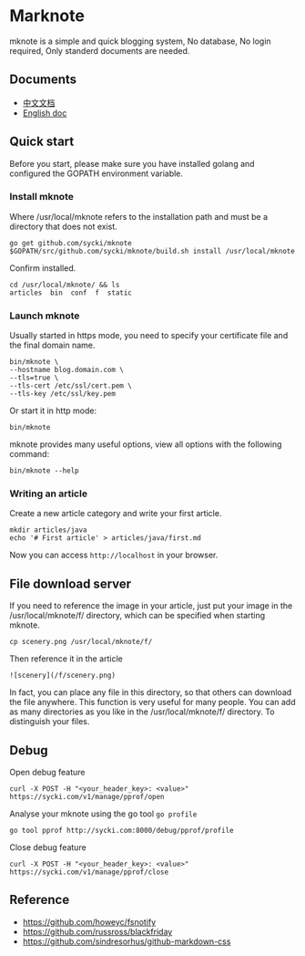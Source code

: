 # Marknote
mknote is a simple and quick blogging system, No database, No login required, Only standerd documents are needed.

## Documents
* [中文文档](https://github.com/sycki/mknote/blob/master/README_CH.md)
* [English doc](https://github.com/sycki/mknote)

## Quick start
Before you start, please make sure you have installed golang and configured the GOPATH environment variable.

### Install mknote
Where /usr/local/mknote refers to the installation path and must be a directory that does not exist.
```
go get github.com/sycki/mknote
$GOPATH/src/github.com/sycki/mknote/build.sh install /usr/local/mknote
```

Confirm installed.
```
cd /usr/local/mknote/ && ls
articles  bin  conf  f  static
```

### Launch mknote
Usually started in https mode, you need to specify your certificate file and the final domain name.
```
bin/mknote \
--hostname blog.domain.com \
--tls=true \
--tls-cert /etc/ssl/cert.pem \
--tls-key /etc/ssl/key.pem
```

Or start it in http mode:
```
bin/mknote
```

mknote provides many useful options, view all options with the following command:
```
bin/mknote --help
```

### Writing an article
Create a new article category and write your first article.
```
mkdir articles/java
echo '# First article' > articles/java/first.md
```

Now you can access `http://localhost` in your browser.

## File download server
If you need to reference the image in your article, just put your image in the /usr/local/mknote/f/ directory, which can be specified when starting mknote.
```
cp scenery.png /usr/local/mknote/f/
```

Then reference it in the article
```
![scenery](/f/scenery.png)
```

In fact, you can place any file in this directory, so that others can download the file anywhere. This function is very useful for many people. You can add as many directories as you like in the /usr/local/mknote/f/ directory. To distinguish your files.

## Debug
Open debug feature
```
curl -X POST -H "<your_header_key>: <value>" https://sycki.com/v1/manage/pprof/open
```

Analyse your mknote using the go tool `go profile`
```
go tool pprof http://sycki.com:8000/debug/pprof/profile
```

Close debug feature
```
curl -X POST -H "<your_header_key>: <value>" https://sycki.com/v1/manage/pprof/close
```

## Reference
* https://github.com/howeyc/fsnotify
* https://github.com/russross/blackfriday
* https://github.com/sindresorhus/github-markdown-css

